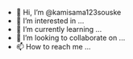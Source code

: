 - 👋 Hi, I’m @kamisama123souske
- 👀 I’m interested in ...
- 🌱 I’m currently learning ...
- 💞️ I’m looking to collaborate on ...
- 📫 How to reach me ...

<!---
kamisama123souske/kamisama123souske is a ✨ special ✨ repository because its `README.md` (this file) appears on your GitHub profile.
You can click the Preview link to take a look at your changes.
--->
